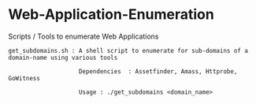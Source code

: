 # Web-Application-Enumeration
Scripts / Tools to enumerate Web Applications

    get_subdomains.sh : A shell script to enumerate for sub-domains of a domain-name using various tools
  
                        Dependencies  : Assetfinder, Amass, Httprobe, GoWitness
                        
                        Usage : ./get_subdomains <domain_name>
